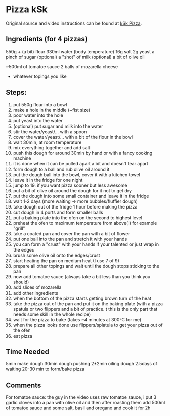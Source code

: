 # Pizza kSk

Original source and video instructions can be found at [kSk Pizza](https://www.youtube.com/watch?v=rwcFuotblCM).


## Ingredients (for 4 pizzas)

550g + (a bit) flour
330ml water (body temperature)
16g salt
2g yeast
a pinch of sugar (optional)
a "shot" of milk (optional)
a bit of olive oil

~500ml of tomatoe sauce
2 balls of mozarella cheese
+ whatever topings you like


## Steps:

1. put 550g flour into a bowl
2. make a hole in the middle (~fist size)
3. poor water into the hole
4. put yeast into the water
5. (optional) put sugar and milk into the water
6. stir the water/yeast/... with a spoon
7. cover the water/yeast/... with a bit of the flour in the bowl
8. wait 30min, at room temperature
9. mix everything together and add salt
10. push this dough for around 30min by hand or with a fancy cooking machine
11. it is done when it can be pulled apart a bit and doesn't tear apart
12. form dough to a ball and rub olive oil around it
13. put the dough ball into the bowl, cover it with a kitchen towel
14. leave it in the fridge for one night
15. jump to 19. if you want pizza sooner but less awesome
16. put a bit of olive oil around the dough for it not to get dry
17. put the dough into some small container and leave it in the fridge
18. wait 1-2 days (more waiting -> more bubbles/fluffier dough)
19. take dough out of the fridge 1 hour before making the pizza
20. cut dough in 4 ports and form smaller balls
20. put a baking plate into the ofen on the second to highest level
21. preheat the ofen to maximum temperature from above(!) for example "grill"
22. take a coated pan and cover the pan with a bit of flower
23. put one ball into the pan and stretch it with your hands
24. you can form a "crust" with your hands if your talented or just wrap in the edges
25. brush some olive oil onto the edges/crust
26. start heating the pan on medium heat (I use 7 of 9)
27. prepare all other topings and wait until the dough stops sticking to the pan
28. now add tomatoe sauce (always take a bit less than you think you should)
29. add slices of mozarella 
30. add other ingredients
31. when the bottom of the pizza starts getting brown turn of the heat
32. take the pizza out of the pan and put it on the baking plate 
   (with a pizza spatula or two flippers and a bit of practice. t
    this is the only part that needs some skill in the whole recipe)
33. wait for the pizza to bake (takes ~4 minutes at 300°C for me)
34. when the pizza looks done use flippers/splatula to get your pizza out of the ofen
35. eat pizza


## Time Needed

5min make dough
30min dough pushing
2*2min oiling dough
2.5days of waiting
20-30 min to form/bake pizza


## Comments

For tomatoe sauce: the guy in the video uses raw tomatoe sauce, i put 3 garlic cloves into a pan with olive oil and then after roasting them add 500ml of tomatoe sauce and some salt, basil and oregano and cook it for 2h